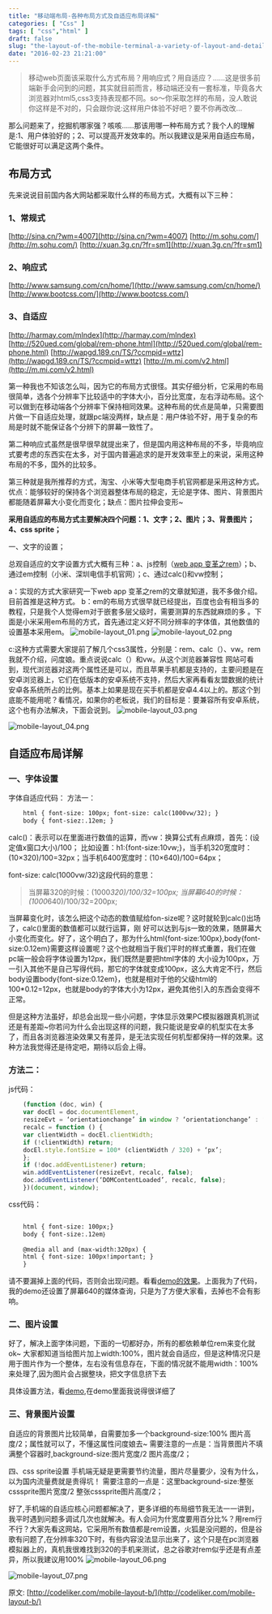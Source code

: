```yaml
---
title: "移动端布局-各种布局方式及自适应布局详解"
categories: [ "Css" ]
tags: [ "css","html" ]
draft: false
slug: "the-layout-of-the-mobile-terminal-a-variety-of-layout-and-detailed-layout-adaptive"
date: "2016-02-23 21:21:00"
---
```


> 移动web页面该采取什么方式布局？用响应式？用自适应？……这是很多前端新手会问到的问题，其实就目前而言，移动端还没有一套标准，毕竟各大浏览器对html5,css3支持表现都不同。so～你采取怎样的布局，没人敢说你这样是不对的，只会跟你说:这样用户体验不好吧？要不你再改改…

那么问题来了，挖掘机哪家强？咳咳……那该用哪一种布局方式？我个人的理解是:1、用户体验好的；2、可以提高开发效率的。所以我建议是采用自适应布局，它能很好可以满足这两个条件。
## 布局方式
先来说说目前国内各大网站都采取什么样的布局方式，大概有以下三种：
### 1、常规式

[http://sina.cn/?wm=4007](http://sina.cn/?wm=4007)
[http://m.sohu.com/](http://m.sohu.com/)
[http://xuan.3g.cn/?fr=sm1](http://xuan.3g.cn/?fr=sm1)

### 2、响应式

[http://www.samsung.com/cn/home/](http://www.samsung.com/cn/home/)
[http://www.bootcss.com/](http://www.bootcss.com/)
### 3、自适应

[http://harmay.com/mIndex](http://harmay.com/mIndex)
[http://520ued.com/global/rem-phone.html](http://520ued.com/global/rem-phone.html)
[http://wapgd.189.cn/TS/?ccmpid=wttz](http://wapgd.189.cn/TS/?ccmpid=wttz)
[http://m.mi.com/v2.html](http://m.mi.com/v2.html)


<!--more-->


第一种我也不知该怎么叫，因为它的布局方式很怪。其实仔细分析，它采用的布局很简单，选各个分辨率下比较适中的字体大小，百分比宽度，左右浮动布局。这个可以做到在移动端各个分辨率下保持相同效果。这种布局的优点是简单，只需要图片做一下自适应处理，就跟pc端没两样，缺点是：用户体验不好，用于复杂的布局是时就不能保证各个分辨下的屏幕一致性了。

第二种响应式虽然是很早很早就提出来了，但是国内用这种布局的不多，毕竟响应式要考虑的东西实在太多，对于国内普遍追求的是开发效率至上的来说，采用这种布局的不多，国外的比较多。

第三种就是我所推荐的方式，淘宝、小米等大型电商手机官网都是采用这种方式。优点：能够较好的保持各个浏览器整体布局的稳定，无论是字体、图片、背景图片都能随着屏幕大小变化而变化；缺点：图片拉伸会变形~

**采用自适应的布局方式主要解决四个问题：1、文字；2、图片；3、背景图片；4、css sprite；**

一、文字的设置；

总观自适应的文字设置方式大概有三种：a、js控制（[web app 变革之rem](http://520ued.com/article/549125815f85b6b44ca20b2b)）；b、通过em控制（小米、深圳电信手机官网）；c、通过calc()和vw控制；

a：实现的方式大家研究一下web app 变革之rem的文章就知道，我不多做介绍。目前首推是这种方式。
b：em的布局方式很早就已经提出，百度也会有相当多的教程，只是我个人觉得em对于嵌套多层父级时，需要测算的东西就麻烦的多 。下面是小米采用em布局的方式，首先通过定义好不同分辨率的字体值，其他数值的设置基本采用em。
![mobile-layout_01.png][1]
![mobile-layout_02.png][2]

c:这种方式需要大家提前了解几个css3属性，分别是：rem、calc（）、vw。rem我就不介绍，问度娘。重点说说calc（）和vw。从这个浏览器兼容性 网站可看到，现代浏览器对这两个属性还是可以，而且苹果手机都是支持的，主要问题是在安卓浏览器上，它们在低版本的安卓系统不支持，然后大家再看看友盟数据的统计  安卓各系统所占的比例。基本上如果是现在买手机都是安卓4.4以上的。那这个到底能不能用呢？看情况，如果你的老板说，我们的目标是：要兼容所有安卓系统，这个也有办法解决，下面会说到。
![mobile-layout_03.png][3]

![mobile-layout_04.png][4]

## 自适应布局详解
### 一、字体设置

字体自适应代码：
方法一：

```html
    html { font-size: 100px; font-size: calc(1000vw/32); }
    body { font-siez:.12em; }
```
calc()：表示可以在里面进行数值的运算，而vw：换算公式有点麻烦，首先：(设定值x窗口大小)/100；
比如设置：h1:{font-size:10vw;}，当手机320宽度时：(10×320)/100=32px；当手机6400宽度时：(10×640)/100=64px；

font-size: calc(1000vw/32)这段代码的意思：

> 当屏幕320的时候：(1000*320)/100/32=100px;
> 当屏幕640的时候：(1000*640)/100/32=200px;


当屏幕变化时，该怎么把这个动态的数值赋给fon-size呢？这时就轮到calc()出场了，calc()里面的数值都可以就行运算，刚 好可以达到与js一致的效果，随屏幕大小变化而变化。好了，这个明白了，那为什么html{font-size:100px},body{font- size:0.12em}需要这样设置呢？这个也就相当于我们平时的样式重置，我们在做pc端一般会将字体设置为12px，我们既然是要把html字体的 大小设为100px，万一引入其他不是自己写得代码，那它的字体就变成100px，这么大肯定不行，然后body设置body{font-size:0.12em}，也就是相对于他的父级html的100*0.12=12px，也就是body的字体大小为12px，避免其他引入的东西会变得不正常。

但是这种方法虽好，却总会出现一些小问题，字体显示效果PC模拟器跟真机测试还是有差距~你若问为什么会出现这样的问题，我只能说是安卓的机型实在太多了，而且各浏览器渲染效果又有差异，是无法实现任何机型都保持一样的效果。这种方法我觉得还是待定吧，期待以后会上得。

### 方法二：

js代码：

```js
    (function (doc, win) {
    var docEl = doc.documentElement,
    resizeEvt = ‘orientationchange’ in window ? ‘orientationchange’ : ‘resize’,
    recalc = function () {
    var clientWidth = docEl.clientWidth;
    if (!clientWidth) return;
    docEl.style.fontSize = 100* (clientWidth / 320) + ‘px’;
    };
    if (!doc.addEventListener) return;
    win.addEventListener(resizeEvt, recalc, false);
    doc.addEventListener(‘DOMContentLoaded’, recalc, false);
    })(document, window);
```
css代码：

```html

    html { font-size: 100px;}
    body { font-size:.12em｝
    
    @media all and (max-width:320px) {
    html { font-size: 100px!important; }
    }

```
请不要漏掉上面的代码，否则会出现问题。看看[demo的效果](http://codeliker.com/mobileDemo/)。上面我为了代码，我的demo还设置了屏幕640的媒体查询，只是为了方便大家看，去掉也不会有影响。

### 二、图片设置

好了，解决上面字体问题，下面的一切都好办，所有的都依赖单位rem来变化就ok~
大家都知道当给图片加上width:100%，图片就会自适应，但是这种情况只是用于图片作为一个整体，左右没有信息存在，下面的情况就不能用width：100%来处理了,因为图片会占据整块，把文字信息挤下去

具体设置方法，看[demo](http://codeliker.com/mobileDemo/),在demo里面我说得很详细了

### 三、背景图片设置
自适应的背景图片比较简单，自需要加多一个background-size:100% 图片高度/2；属性就可以了，不懂这属性问度娘去~
需要注意的一点是：当背景图片不填满整个容器时,background-size:图片宽度/2 图片高度/2；

四、css sprite设置
手机端无疑是更需要节约流量，图片尽量要少，没有为什么，以为国内流量费就是贵得坑！
需要注意的一点是：这里background-size:整张csssprite图片宽度/2 整张csssprite图片高度/2；

好了,手机端的自适应核心问题都解决了，更多详细的布局细节我无法一一讲到，我平时遇到问题多调试几次也就解决。有人会问为什宽度要用百分比%？用rem行不行？大家先看这网站，它采用所有数值都是rem设置，火狐是没问题的，但是谷歌有问题了,在分辨率320下时，有些内容没法显示出来了，这个只是在pc浏览器模拟器上的，真机我很难找到320的手机来测试，总之谷歌对rem似乎还是有点差异，所以我建议用100%
![mobile-layout_06.png][5]

![mobile-layout_07.png][6]

原文: [http://codeliker.com/mobile-layout-b/](http://codeliker.com/mobile-layout-b/)

  [1]: https://imgs.gnux.cn/usr/uploads/2016/02/144183200.png
  [2]: https://imgs.gnux.cn/usr/uploads/2016/02/1971614286.png
  [3]: https://imgs.gnux.cn/usr/uploads/2016/02/2142437360.png
  [4]: https://imgs.gnux.cn/usr/uploads/2016/02/4154305567.png
  [5]: https://imgs.gnux.cn/usr/uploads/2016/02/2059857574.png
  [6]: https://imgs.gnux.cn/usr/uploads/2016/02/1222773427.png